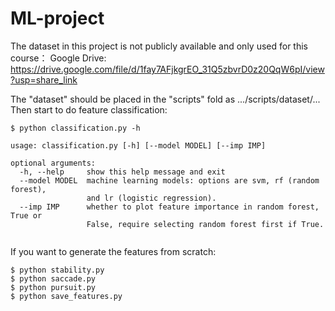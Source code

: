 # ML-project

The dataset in this project is not publicly available and only used for this course：
Google Drive: https://drive.google.com/file/d/1fay7AFjkgrEO_31Q5zbvrD0z20QqW6pI/view?usp=share_link

The "dataset" should be placed in the "scripts" fold as .../scripts/dataset/...
Then start to do feature classification:
```
$ python classification.py -h

usage: classification.py [-h] [--model MODEL] [--imp IMP]

optional arguments:
  -h, --help     show this help message and exit
  --model MODEL  machine learning models: options are svm, rf (random forest),
                 and lr (logistic regression).
  --imp IMP      whether to plot feature importance in random forest, True or
                 False, require selecting random forest first if True.
                 
```
If you want to generate the features from scratch:
```
$ python stability.py
$ python saccade.py
$ python pursuit.py
$ python save_features.py
```
